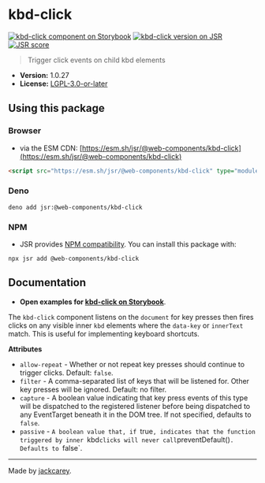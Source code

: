 # kbd-click

[![kbd-click component on Storybook](https://cdn.jsdelivr.net/gh/storybookjs/brand@main/badge/badge-storybook.svg)](https://jackcarey.co.uk/web-components/docs/?path=/docs/components-kbd-click) [![kbd-click version on JSR](https://jsr.io/badges/@web-components/kbd-click)](https://jsr.io/@web-components/kbd-click/versions) [![JSR score](https://jsr.io/badges/@web-components/kbd-click/score)](https://jsr.io/@web-components/kbd-click/score)

> Trigger click events on child kbd elements

-   **Version:** 1.0.27
-   **License:** [LGPL-3.0-or-later](./LICENSE.md)

## Using this package

### Browser

-   via the ESM CDN: [https://esm.sh/jsr/@web-components/kbd-click](https://esm.sh/jsr/@web-components/kbd-click)

```html
<script src="https://esm.sh/jsr/@web-components/kbd-click" type="module"></script>
```

### Deno

```
deno add jsr:@web-components/kbd-click
```

### NPM

-   JSR provides [NPM compatibility](https://jsr.io/docs/npm-compatibility). You can install this package with:

```
npx jsr add @web-components/kbd-click
```

## Documentation

-   **Open examples for [kbd-click on Storybook](https://jackcarey.co.uk/web-components/docs/?path=/docs/components-kbd-click)**.

The `kbd-click` component listens on the `document` for key presses then fires clicks on any visible inner `kbd` elements where the `data-key` or `innerText` match. This is useful for implementing keyboard shortcuts.

**Attributes**

<!-- 'allow-repeat', 'filter', 'capture', 'passive', 'ignore-visibility', 'disabled' -->

-   `allow-repeat` - Whether or not repeat key presses should continue to trigger clicks. Default: `false`.
-   `filter` - A comma-separated list of keys that will be listened for. Other key presses will be ignored. Default: no filter.
-   `capture` - A boolean value indicating that key press events of this type will be dispatched to the registered listener before being dispatched to any EventTarget beneath it in the DOM tree. If not specified, defaults to `false`.
-   `passive` - `A boolean value that, if `true`, indicates that the function triggered by inner `kbd`clicks will never call`preventDefault()`. Defaults to `false`.


---

Made by [jackcarey](https://jackcarey.co.uk).
